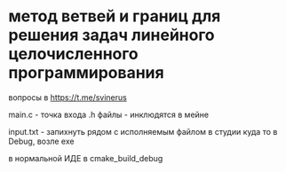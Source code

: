 # метод ветвей и границ для решения задач линейного целочисленного программирования
вопросы в https://t.me/svinerus

main.c - точка входа
.h файлы - инклюдятся в мейне

input.txt - запихнуть рядом с исполняемым файлом 
  в студии куда то в Debug, возле exe
  
  в нормальной ИДЕ в cmake_build_debug
